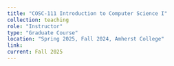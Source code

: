 ```yaml
---
title: "COSC-111 Introduction to Computer Science I"
collection: teaching
role: "Instructor"
type: "Graduate Course"
location: "Spring 2025, Fall 2024, Amherst College"
link: 
current: Fall 2025
---
```

